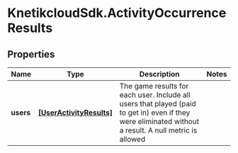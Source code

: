 # KnetikcloudSdk.ActivityOccurrenceResults

## Properties
Name | Type | Description | Notes
------------ | ------------- | ------------- | -------------
**users** | [**[UserActivityResults]**](UserActivityResults.md) | The game results for each user. Include all users that played (paid to get in) even if they were eliminated without a result. A null metric is allowed | 


